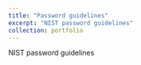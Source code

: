 ```yaml
---
title: "Password guidelines"
excerpt: "NIST password guidelines"
collection: portfolio
---
```


NIST password guidelines
